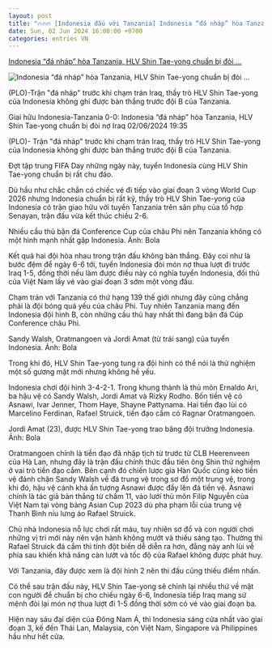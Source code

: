```yaml
---
layout: post
title: "🔥🔥🔥 [Indonesia đấu với Tanzania] Indonesia “đá nháp” hòa Tanzania, HLV Shin Tae-yong chuẩn bị đòi ..."
date: Sun, 02 Jun 2024 16:00:00 +0700
categories: entries VN
---
```

[Indonesia “đá nháp” hòa Tanzania, HLV Shin Tae-yong chuẩn bị đòi ...](https://plo.vn/indonesia-da-nhap-hoa-tanzania-hlv-shin-tae-yong-chuan-bi-doi-no-iraq-post793726.html)

![Indonesia “đá nháp” hòa Tanzania, HLV Shin Tae-yong chuẩn bị đòi ...](https://image.plo.vn/1200x630/Uploaded/2024/bivxpcwk/2024_06_02/indo-tanzania-6138.jpg.webp)

(PLO)-Trận "đá nháp" trước khi chạm trán Iraq, thầy trò HLV Shin Tae-yong của Indonesia không ghi được bàn thắng trước đội B của Tanzania.

Giai hữu Indonesia-Tanzania 0-0: Indonesia “đá nháp” hòa Tanzania, HLV Shin Tae-yong chuẩn bị đòi nợ Iraq 02/06/2024 19:35

(PLO)- Trận "đá nháp" trước khi chạm trán Iraq, thầy trò HLV Shin Tae-yong của Indonesia không ghi được bàn thắng trước đội B của Tanzania.

Đợt tập trung FIFA Day những ngày này, tuyển Indonesia cùng HLV Shin Tae-yong chuẩn bị rất chu đáo.

Dù hầu như chắc chắn có chiếc vé đi tiếp vào giai đoạn 3 vòng World Cup 2026 nhưng Indonesia chuẩn bị rất kỹ, thầy trò HLV Shin Tae-yong của Indonesia có trận giao hữu với tuyển Tanzania trên sân phụ của tổ hợp Senayan, trận đấu vừa kết thúc chiều 2-6.

Nhiều cầu thủ bận đá Conference Cup của châu Phi nên Tanzania không có một hình mạnh nhất gặp Indonesia. Ảnh: Bola

Kết quả hai đội hòa nhau trong trận đấu không bàn thắng. Đây coi như là bước đệm để ngày 6-6 tới, tuyển Indonesia đòi món nợ thua lượt đi trước Iraq 1-5, đồng thời nếu làm được điều này có nghĩa tuyển Indonesia, đối thủ của Việt Nam lấy vé vào giai đoạn 3 sớm một vòng đấu.

Chạm trán với Tanzania có thứ hạng 139 thế giới nhưng đây cũng chẳng phải là đội bóng quá yếu của châu Phi. Tuy nhiên Tanzania mang đến Indonesia đội hình B, còn những cầu thủ hay nhất thì đang bận đá Cúp Conference châu Phi.

Sandy Walsh, Oratmangoen và Jordi Amat (từ trái sang) của tuyển Indonesia. Ảnh: Bola

Trong khi đó, HLV Shin Tae-yong tung ra đội hình có thể nói là thử nghiệm một số gương mặt mới nhưng không hề yếu.

Indonesia chơi đội hình 3-4-2-1. Trong khung thành là thủ môn Ernaldo Ari, ba hậu vệ có Sandy Walsh, Jordi Amat và Rizky Rodho. Bốn tiền vệ có Asnawi, Ivar Jenner, Thom Haye, Shayne Pattynama. Hai tiền đạo lùi có Marcelino Ferdinan, Rafael Struick, tiền đạo cắm có Ragnar Oratmangoen.

Jordi Amat (23), được HLV Shin Tae-yong trao băng đội trưởng Indonesia. Ảnh: Bola

Oratmangoen chính là tiền đạo đã nhập tịch từ trước từ CLB Heerenveen của Hà Lan, nhưng đây là trận đấu chính thức đầu tiên ông Shin thử nghiệm ở vai trò tiền đạo cắm. Bên cạnh đó chiến lược gia Hàn Quốc cũng kéo tiền vệ đánh chặn Sandy Walsh về đá trung vệ trong sơ đồ một trung vệ, trong khi đó, hậu vệ cánh khá ấn tượng Asnawi được đẩy lên đá tiền vệ. Asnawi chính là tác giả bàn thắng từ chấm 11, vào lưới thủ môn Filip Nguyễn của Việt Nam tại vòng bảng Asian Cup 2023 dù pha phạm lỗi của trung vệ Thanh Bình níu lưng áo Rafael Struick.

Chủ nhà Indonesia nỗ lực chơi rất máu, tuy nhiên sơ đồ và con người chơi những vị trí mới này nên vận hành không mướt và thiếu sáng tạo. Thường thì Rafael Struick đá cắm thì tính đột biến dễ diễn ra hơn, đằng này anh lùi về phía sau khiến khả năng càn lướt và tốc độ của Rafael không được phát huy.

Với Tanzania, đây được xem là đội hình 2 nên thi đấu cũng thiếu điểm nhấn.

Có thể sau trận đấu này, HLV Shin Tae-yong sẽ chỉnh lại nhiều thứ về mặt con người để chuẩn bị cho chiều ngày 6-6, Indonesia tiếp Iraq mang sứ mệnh đòi lại món nợ thua lượt đi 1-5 đồng thời sớm có vé vào giai đoạn ba.

Hiện nay sáu đại diện của Đông Nam Á, thì Indonesia sáng cửa nhất vào giai đoạn 3, kế đến Thái Lan, Malaysia, còn Việt Nam, Singapore và Philippines hầu như hết cửa.

